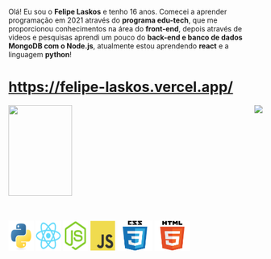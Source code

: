 Olá! Eu sou o **Felipe Laskos** e tenho 16 anos. Comecei a aprender programação em 2021 através do **programa edu-tech**, que me proporcionou conhecimentos na área do **front-end**, depois através de videos e pesquisas aprendi um pouco do **back-end e banco de dados MongoDB com o Node.js**, atualmente estou aprendendo **react** e a linguagem **python**!
  ##
  
  # https://felipe-laskos.vercel.app/

  
<div>
  <img height="180em" width="50%" src="https://github-readme-stats.vercel.app/api?username=Felipe-Laskos&show_icons=true&theme=prussian&include_all_commits=true&count_private=true"/>
  <img height="180em" src="https://github-readme-stats.vercel.app/api/top-langs/?username=Felipe-Laskos&langs_count=7&theme=prussian" align="right"/>
</div>

  ##

<div style="display: inline_block"><br>
      <img src="https://github.com/devicons/devicon/blob/master/icons/python/python-original.svg" height="60" width="50"/>
      <img src="https://github.com/devicons/devicon/blob/master/icons/react/react-original.svg" height="60" width="50"/>
      <img src="https://github.com/devicons/devicon/blob/master/icons/nodejs/nodejs-original.svg" height="60" width="50"/>
      <img src="https://github.com/devicons/devicon/blob/master/icons/javascript/javascript-original.svg" height="60" width="50"/>
      <img src="https://github.com/devicons/devicon/blob/master/icons/css3/css3-original-wordmark.svg" height="60" width="70"/>
      <img src="https://github.com/devicons/devicon/blob/master/icons/html5/html5-original-wordmark.svg" height="60" width="70" align="top"/>
</div>
